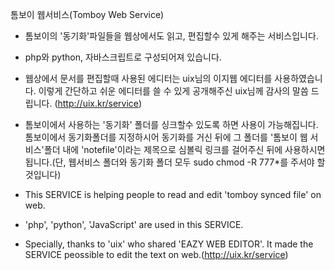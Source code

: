 톰보이 웹서비스(Tomboy Web Service)
 
- 톰보이의 '동기화'파일들을 웹상에서도 읽고, 편집할수 있게 해주는 서비스입니다.
- php와 python, 자바스크립트로 구성되어져 있습니다.
- 웹상에서 문서를 편집할때 사용된 에디터는 uix님의 이지웹 에디터를 사용하였습니다. 이렇게 간단하고 쉬운 에디터를 쓸 수 있게 공개해주신 uix님께 감사의 말씀 드립니다.
  (http://uix.kr/service)
- 톰보이에서 사용하는 '동기화' 폴더를 싱크할수 있도록 하면 사용이 가능해집니다. 톰보이에서 동기화폴더를 지정하시어 동기화를 거신 뒤에 그 폴더를 '톰보이 웹 서비스'폴더 내에 'notefile'이라는 제목으로 심볼릭 링크를 걸어주신 뒤에 사용하시면 됩니다.(단, 웹서비스 폴더와 동기화 폴더 모두 sudo chmod -R 777*를 주서야 할 것입니다)



- This SERVICE is helping people to read and edit 'tomboy synced file' on web.
- 'php', 'python', 'JavaScript' are used in this SERVICE.
- Specially, thanks to 'uix' who shared 'EAZY WEB EDITOR'. It made the SERVICE peossible to edit the text on web.(http://uix.kr/service)
